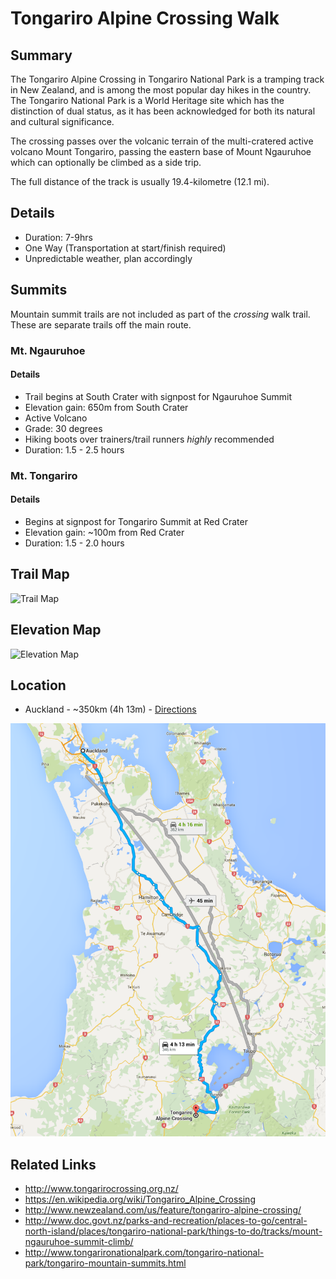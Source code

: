 # Tongariro Alpine Crossing Walk

## Summary

The Tongariro Alpine Crossing in Tongariro National Park is a tramping track in New Zealand, and is among the most popular day hikes in the country. The Tongariro National Park is a World Heritage site which has the distinction of dual status, as it has been acknowledged for both its natural and cultural significance.

The crossing passes over the volcanic terrain of the multi-cratered active volcano Mount Tongariro, passing the eastern base of Mount Ngauruhoe which can optionally be climbed as a side trip.

The full distance of the track is usually 19.4-kilometre (12.1 mi).

## Details

* Duration: 7-9hrs
* One Way (Transportation at start/finish required)
* Unpredictable weather, plan accordingly

## Summits

Mountain summit trails are not included as part of the *crossing* walk trail. These are separate trails off the main route.

### Mt. Ngauruhoe

#### Details

* Trail begins at South Crater with signpost for Ngauruhoe Summit
* Elevation gain: 650m from South Crater
* Active Volcano
* Grade: 30 degrees
* Hiking boots over trainers/trail runners *highly* recommended
* Duration: 1.5 - 2.5 hours

###  Mt. Tongariro

#### Details

* Begins at signpost for Tongariro Summit at Red Crater
* Elevation gain: ~100m from Red Crater
* Duration: 1.5 - 2.0 hours

## Trail Map

![Trail Map](http://www.tongarirocrossing.org.nz/uploads/96914/images/Tongariro-Crossing-Map-Aug-2012.gif)

## Elevation Map

![Elevation Map](http://www.tongarirocrossing.org.nz/uploads/96914/images/Tongariro-Alpine_Crossing-Cross-Section-Large.gif)

## Location

* Auckland - ~350km (4h 13m) - [Directions](https://goo.gl/maps/LxTzxhATTcC2)

![Auckland Directions](north-island/assets/tongariro-alpine-crossing-directions.png)

## Related Links

* http://www.tongarirocrossing.org.nz/
* https://en.wikipedia.org/wiki/Tongariro_Alpine_Crossing
* http://www.newzealand.com/us/feature/tongariro-alpine-crossing/
* http://www.doc.govt.nz/parks-and-recreation/places-to-go/central-north-island/places/tongariro-national-park/things-to-do/tracks/mount-ngauruhoe-summit-climb/
* http://www.tongarironationalpark.com/tongariro-national-park/tongariro-mountain-summits.html
